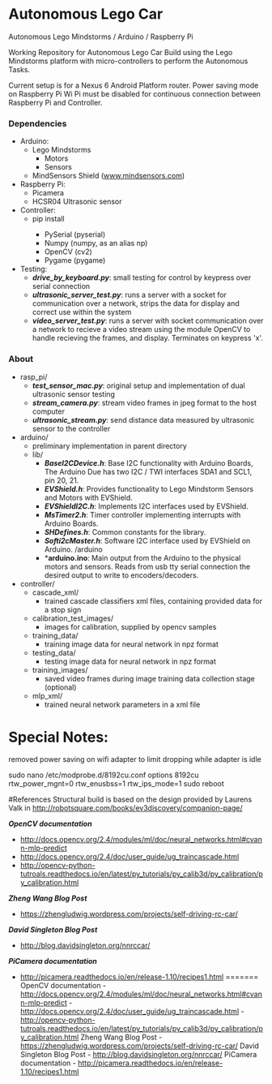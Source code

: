 # Autonomous Lego Car
Autonomous Lego Mindstorms / Arduino / Raspberry Pi

Working Repository for Autonomous Lego Car Build using the Lego Mindstorms
platform with micro-controllers to perform the Autonomous Tasks.

Current setup is for a Nexus 6 Android Platform router. Power saving mode on
Raspberry Pi Wi Pi must be disabled for continuous connection between Raspberry Pi
and Controller.

### Dependencies
* Arduino:
  - Lego Mindstorms
    - Motors
    - Sensors
  - MindSensors Shield (www.mindsensors.com)
* Raspberry Pi: 
  - Picamera
  - HCSR04 Ultrasonic sensor
* Controller:
  - pip install <module>
    - PySerial (pyserial)
    - Numpy (numpy, as an alias np)
    - OpenCV (cv2)
    - Pygame (pygame)
* Testing:
  - ***drive_by_keyboard.py***: small testing for control by keypress over serial connection
  - ***ultrasonic_server_test.py***: runs a server with a socket for communication over a network, strips the data for display and correct use within the system
  - ***video_server_test.py***: runs a server with socket communication over a network to recieve a video stream using the module OpenCV to handle recieving the frames, and display. Terminates on keypress 'x'.

### About
- rasp_pi/
  - ***test_sensor_mac.py***: original setup and implementation of dual ultrasonic sensor testing
  - ***stream_camera.py***: stream video frames in jpeg format to the host computer
  - ***ultrasonic_stream.py***: send distance data measured by ultrasonic sensor to the controller
- arduino/
  - preliminary implementation in parent directory
  - lib/
    - ***BaseI2CDevice.h***: Base I2C functionality with Arduino Boards, The Arduino Due has two I2C / TWI interfaces SDA1 and SCL1, pin 20, 21.
    - ***EVShield.h***: Provides functionality to Lego Mindstorm Sensors and Motors with EVShield.
    - ***EVShieldI2C.h***: Implements I2C interfaces used by EVShield.
    - ***MsTimer2.h***: Timer controller implementing interrupts with Arduino Boards.
    - ***SHDefines.h***: Common constants for the library.
    - ***Softi2cMaster.h***: Software I2C interface used by EVShield on Arduino.
  /arduino
    - ***arduino.ino**: Main output from the Arduino to the physical motors and sensors. Reads from usb tty serial connection the desired output to write to encoders/decoders.
- controller/
  - cascade_xml/
    - trained cascade classifiers xml files, containing provided data for a stop sign
  - calibration_test_images/
    - images for calibration, supplied by opencv samples
  - training_data/ 
    - training image data for neural network in npz format
  - testing_data/ 
    - testing image data for neural network in npz format
  - training_images/ 
    - saved video frames during image training data collection stage (optional)
  - mlp_xml/ 
    - trained neural network parameters in a xml file

# Special Notes:
removed power saving on wifi adapter to limit dropping while adapter is idle

sudo nano /etc/modprobe.d/8192cu.conf
options 8192cu rtw_power_mgnt=0 rtw_enusbss=1 rtw_ips_mode=1
sudo reboot

#References
Structural build is based on the design provided by Laurens Valk in <http://robotsquare.com/books/ev3discovery/companion-page/>


***OpenCV documentation***
- <http://docs.opencv.org/2.4/modules/ml/doc/neural_networks.html#cvann-mlp-predict>
- <http://docs.opencv.org/2.4/doc/user_guide/ug_traincascade.html>
- <http://opencv-python-tutroals.readthedocs.io/en/latest/py_tutorials/py_calib3d/py_calibration/py_calibration.html>

***Zheng Wang Blog Post***
- <https://zhengludwig.wordpress.com/projects/self-driving-rc-car/>

***David Singleton Blog Post***
- <http://blog.davidsingleton.org/nnrccar/>

***PiCamera documentation***
- <http://picamera.readthedocs.io/en/release-1.10/recipes1.html>
=======
OpenCV documentation - <http://docs.opencv.org/2.4/modules/ml/doc/neural_networks.html#cvann-mlp-predict>
                     - <http://docs.opencv.org/2.4/doc/user_guide/ug_traincascade.html>
                     - <http://opencv-python-tutroals.readthedocs.io/en/latest/py_tutorials/py_calib3d/py_calibration/py_calibration.html>
Zheng Wang Blog Post - <https://zhengludwig.wordpress.com/projects/self-driving-rc-car/>
David Singleton Blog Post - <http://blog.davidsingleton.org/nnrccar/>
PiCamera documentation - <http://picamera.readthedocs.io/en/release-1.10/recipes1.html>
